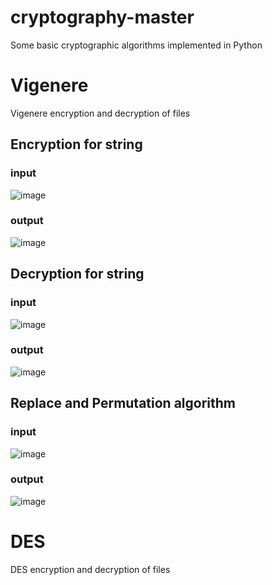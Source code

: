 # cryptography-master
Some basic cryptographic algorithms implemented in Python
# Vigenere
Vigenere encryption and decryption of files
## Encryption for string
### input
![image](https://user-images.githubusercontent.com/51358514/147091036-11cda6c9-5578-4469-b873-692625b3941a.png)
### output
![image](https://user-images.githubusercontent.com/51358514/147091325-12792bde-c9a2-48e3-8467-500ac4419560.png)
## Decryption for string 
### input 
![image](https://user-images.githubusercontent.com/51358514/147091087-aac2b66e-7e92-458d-8fd9-d3bfb8aba4c8.png)
### output
![image](https://user-images.githubusercontent.com/51358514/147091421-e98c146c-6fc1-435a-955e-5dd7be32a091.png)

## Replace and Permutation algorithm
### input
![image](https://user-images.githubusercontent.com/51358514/147091709-af4bb7f9-8fe6-4e9a-ae51-a219b5cb1af7.png)
### output 
![image](https://user-images.githubusercontent.com/51358514/147091730-f5a72c40-e654-4727-b4bf-000988bcc88b.png)





# DES 
DES encryption and decryption of files
